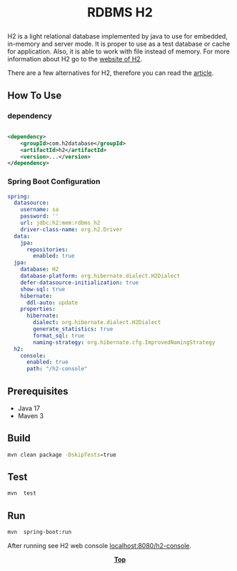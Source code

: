 # <p align="center">RDBMS H2</p>

<p align="justify">

H2 is a light relational database implemented by java to use for embedded, in-memory and server mode. It is proper to
use as a test database or cache for application. Also, it is able to work with file instead of memory. For more
information about H2 go to the [website of H2](https://www.h2database.com/html/main.html).

</p>

<p align="justify">

There are a few alternatives for H2, therefore you can read the
[article](https://github.com/oss-academy/article/blob/main/java-in-memory-db.md#Java-In-Memory-Database).

</p>

## How To Use

### dependency

```xml

<dependency>
    <groupId>com.h2database</groupId>
    <artifactId>h2</artifactId>
    <version>...</version>
</dependency>
```

### Spring Boot Configuration

```yaml
spring:
  datasource:
    username: sa
    password: ''
    url: jdbc:h2:mem:rdbms_h2
    driver-class-name: org.h2.Driver
  data:
    jpa:
      repositories:
        enabled: true
  jpa:
    database: H2
    database-platform: org.hibernate.dialect.H2Dialect
    defer-datasource-initialization: true
    show-sql: true
    hibernate:
      ddl-auto: update
    properties:
      hibernate:
        dialect: org.hibernate.dialect.H2Dialect
        generate_statistics: true
        format_sql: true
        naming-strategy: org.hibernate.cfg.ImprovedNamingStrategy
  h2:
    console:
      enabled: true
      path: "/h2-console"
```

## Prerequisites

* Java 17
* Maven 3

## Build

```bash
mvn clean package -DskipTests=true
```

## Test

```bash
mvn  test
```

## Run

```bash
mvn  spring-boot:run
```

After running see H2 web console [localhost:8080/h2-console](localhost:8080/h2-console).

**<p align="center"> [Top](#RDBMS-H2) </p>**